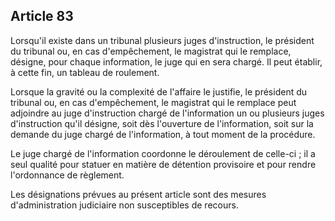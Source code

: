 Article 83
----
Lorsqu'il existe dans un tribunal plusieurs juges d'instruction, le président du
tribunal ou, en cas d'empêchement, le magistrat qui le remplace, désigne, pour
chaque information, le juge qui en sera chargé. Il peut établir, à cette fin, un
tableau de roulement.

Lorsque la gravité ou la complexité de l'affaire le justifie, le président du
tribunal ou, en cas d'empêchement, le magistrat qui le remplace peut adjoindre
au juge d'instruction chargé de l'information un ou plusieurs juges
d'instruction qu'il désigne, soit dès l'ouverture de l'information, soit sur la
demande du juge chargé de l'information, à tout moment de la procédure.

Le juge chargé de l'information coordonne le déroulement de celle-ci ; il a seul
qualité pour statuer en matière de détention provisoire et pour rendre
l'ordonnance de règlement.

Les désignations prévues au présent article sont des mesures d'administration
judiciaire non susceptibles de recours.
